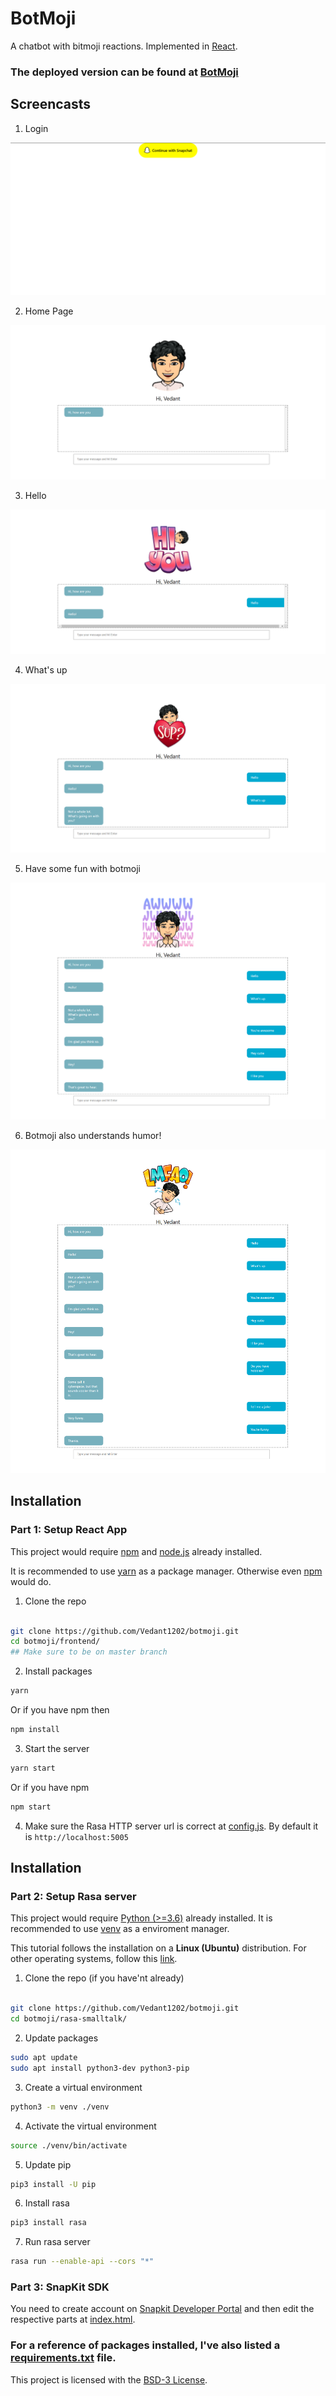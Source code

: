 # BotMoji


A chatbot with bitmoji reactions. Implemented in [React](https://reactjs.org/).


### The deployed version can be found at [BotMoji](https://vedant1202.github.io/botmoji)



## Screencasts


1. Login

![Login](https://raw.githubusercontent.com/Vedant1202/botmoji/master/screenshots/login.PNG)

2. Home Page

![](https://raw.githubusercontent.com/Vedant1202/botmoji/master/screenshots/home-default.png)

3. Hello

![](https://raw.githubusercontent.com/Vedant1202/botmoji/master/screenshots/Hello.png)

4. What's up

![](https://raw.githubusercontent.com/Vedant1202/botmoji/master/screenshots/whatsup.png)

5. Have some fun with botmoji

![](https://raw.githubusercontent.com/Vedant1202/botmoji/master/screenshots/fun.png)

6. Botmoji also understands humor!

![](https://raw.githubusercontent.com/Vedant1202/botmoji/master/screenshots/joke.png)


## Installation


### Part 1: Setup React App

This project would require [npm](https://www.npmjs.com/) and [node.js](https://nodejs.org/en/) already installed.

It is recommended to use [yarn](https://yarnpkg.com/) as a package manager. Otherwise even [npm](https://www.npmjs.com/) would do.


1. Clone the repo
```bash

git clone https://github.com/Vedant1202/botmoji.git
cd botmoji/frontend/
## Make sure to be on master branch
``` 


2. Install packages
```bash
yarn
```
Or if you have npm then
```bash
npm install
```

3. Start the server
```bash
yarn start
```
Or if you have npm
```bash
npm start
```

4. Make sure the Rasa HTTP server url is correct at [config.js](https://github.com/Vedant1202/botmoji/blob/master/frontend/src/config/config.js). By default it is `http://localhost:5005`

## Installation

### Part 2: Setup Rasa server

This project would require [Python (>=3.6)](https://www.python.org/) already installed. It is recommended to use [venv](https://docs.python.org/3/tutorial/venv.html) as a enviroment manager.

This tutorial follows the installation on a **Linux (Ubuntu)** distribution. For other operating systems, follow this [link](https://rasa.com/docs/rasa/installation#1-python-environment-setup).

1. Clone the repo (if you have'nt already)
```bash

git clone https://github.com/Vedant1202/botmoji.git
cd botmoji/rasa-smalltalk/
```

2. Update packages

```bash
sudo apt update
sudo apt install python3-dev python3-pip
```

3. Create a virtual environment
```bash
python3 -m venv ./venv
```

4. Activate the virtual environment
```bash
source ./venv/bin/activate
```

5. Update pip
```bash
pip3 install -U pip
```

6. Install rasa
```bash
pip3 install rasa
```

7. Run rasa server
```bash
rasa run --enable-api --cors "*"
```

### Part 3: SnapKit SDK

You need to create account on [Snapkit Developer Portal](https://kit.snapchat.com/) and then edit the respective parts at [index.html](https://github.com/Vedant1202/botmoji/blob/234e8d0d8ed40b19cb122bbccdf4278fb5d84119/frontend/public/index.html#L46).

### For a reference of packages installed, I've also listed a [requirements.txt](https://github.com/Vedant1202/botmoji/blob/master/rasa-smalltalk/requirements.txt) file. 


This project is licensed with the [BSD-3 License](https://opensource.org/licenses/BSD-3-Clause).
